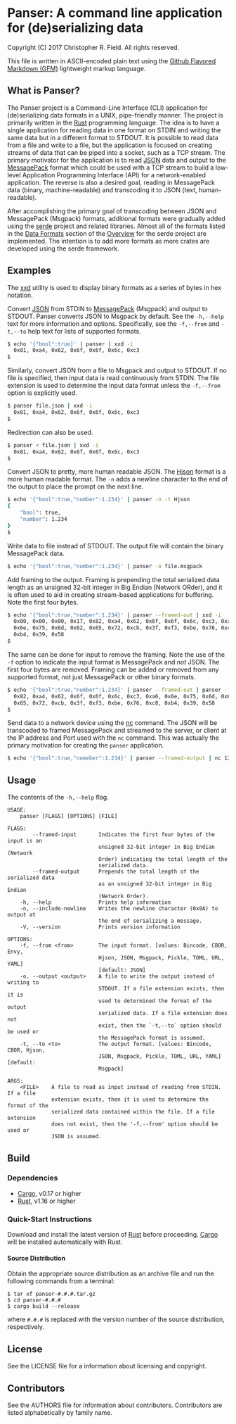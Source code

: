 # Panser: A command line application for (de)serializing data #

Copyright (C) 2017 Christopher R. Field. All rights reserved.

This file is written in ASCII-encoded plain text using the [Github Flavored Markdown (GFM)](https://help.github.com/articles/github-flavored-markdown/) lightweight markup language.

## What is Panser? ##

The Panser project is a Command-Line Interface (CLI) application for (de)serializing data formats in a UNIX, pipe-friendly manner. The project is primarily written in the [Rust](http://www.rust-lang.org) programming language. The idea is to have a single application for reading data in one format on STDIN and writing the same data but in a different format to STDOUT. It is possible to read data from a file and write to a file, but the application is focused on creating streams of data that can be piped into a socket, such as a TCP stream. The primary motivator for the application is to read [JSON](http://www.json.org/) data and output to the [MessagePack](http://msgpack.org/index.html) format which could be used with a TCP stream to build a low-level Application Programming Interface (API) for a network-enabled application. The reverse is also a desired goal, reading in MessagePack data (binary, machine-readable) and transcoding it to JSON (text, human-readable).

After accomplishing the primary goal of transcoding between JSON and MessagePack (Msgpack) formats, additional formats were gradually added using the [serde](https://github.com/serde-rs/serde) project and related libraries. Almost all of the formats listed in the [Data Formats](https://serde.rs/#data-formats) section of the [Overview](https://serde.rs/) for the serde project are implemented. The intention is to add more formats as more crates are developed using the serde framework.

## Examples ##

The [xxd](http://linuxcommand.org/man_pages/xxd1.html) utility is used to display binary formats as a series of bytes in hex notation. 

Convert [JSON](http://www.json.org) from STDIN to [MessagePack](http://msgpack.org) (Msgpack) and output to STDOUT. Panser converts JSON to Msgpack by default. See the `-h,--help` text for more information and options. Specifically, see the `-f,--from` and `-t,--to` help text for lists of supported formats. 

```bash
$ echo '{"bool":true}' | panser | xxd -i
  0x81, 0xa4, 0x62, 0x6f, 0x6f, 0x6c, 0xc3
$
```

Similarly, convert JSON from a file to Msgpack and output to STDOUT. If no file is specified, then input data is read continuously from STDIN. The file extension is used to determine the input data format unless the `-f,--from` option is explicitly used.

```bash
$ panser file.json | xxd -i
  0x81, 0xa4, 0x62, 0x6f, 0x6f, 0x6c, 0xc3
$
```

Redirection can also be used.

```bash
$ panser < file.json | xxd -i
  0x81, 0xa4, 0x62, 0x6f, 0x6f, 0x6c, 0xc3
$
```

Convert JSON to pretty, more human readable JSON. The [Hjson](https://hjson.org) format is a more human readable format. The `-n` adds a newline character to the end of the output to place the prompt on the next line.

```bash
$ echo '{"bool":true,"number":1.234}' | panser -n -t Hjson
{
    "bool": true,
    "number": 1.234
}
$
```

Write data to file instead of STDOUT. The output file will contain the binary MessagePack data.

```bash
$ echo '{"bool":true,"number":1.234}' | panser -o file.msgpack
```

Add framing to the output. Framing is prepending the total serialized data length as an unsigned 32-bit integer in Big Endian (Network ORder), and it is often used to aid in creating stream-based applications for buffering. Note the first four bytes.

```bash
$ echo '{"bool":true,"number":1.234}' | panser --framed-out | xxd -i
  0x00, 0x00, 0x00, 0x17, 0x82, 0xa4, 0x62, 0x6f, 0x6f, 0x6c, 0xc3, 0xa6,
  0x6e, 0x75, 0x6d, 0x62, 0x65, 0x72, 0xcb, 0x3f, 0xf3, 0xbe, 0x76, 0xc8,
  0xb4, 0x39, 0x58
$
```

The same can be done for input to remove the framing. Note the use of the `-f` option to indicate the input format is MessagePack and _not_ JSON. The first four bytes are removed.  Framing can be added or removed from any supported format, not just MessagePack or other binary formats.

```bash
$ echo '{"bool":true,"number":1.234}' | panser --framed-out | panser -f msgpack --framed-input | xxd -i
  0x82, 0xa4, 0x62, 0x6f, 0x6f, 0x6c, 0xc3, 0xa6, 0x6e, 0x75, 0x6d, 0x62,
  0x65, 0x72, 0xcb, 0x3f, 0xf3, 0xbe, 0x76, 0xc8, 0xb4, 0x39, 0x58
$
```

Send data to a network device using the [nc](https://linux.die.net/man/1/nc) command. The JSON will be transcoded to framed MessagePack and streamed to the server, or client at the IP address and Port used with the `nc` command. This was actually the primary motivation for creating the `panser` application.

```bash
$ echo '{"bool":true,"numeber":1.234}' | panser --framed-output | nc 127.0.0.1 1234
```

## Usage ##

The contents of the `-h,--help` flag.

```text
USAGE:
    panser [FLAGS] [OPTIONS] [FILE]

FLAGS:
        --framed-input       Indicates the first four bytes of the input is an
                             unsigned 32-bit integer in Big Endian (Network
                             Order) indicating the total length of the
                             serialized data.
        --framed-output      Prepends the total length of the serialized data
                             as an unsigned 32-bit integer in Big Endian
                             (Network Order).
    -h, --help               Prints help information
    -n, --include-newline    Writes the newline character (0x0A) to output at
                             the end of serializing a message.
    -V, --version            Prints version information

OPTIONS:
    -f, --from <from>        The input format. [values: Bincode, CBOR, Envy,
                             Hjson, JSON, Msgpack, Pickle, TOML, URL, YAML]
                             [default: JSON]
    -o, --output <output>    A file to write the output instead of writing to
                             STDOUT. If a file extension exists, then it is
                             used to determined the format of the output
                             serialized data. If a file extension does not
                             exist, then the `-t,--to` option should be used or
                             the MessagePack format is assumed.
    -t, --to <to>            The output format. [values: Bincode, CBOR, Hjson,
                             JSON, Msgpack, Pickle, TOML, URL, YAML] [default:
                             Msgpack]

ARGS:
    <FILE>    A file to read as input instead of reading from STDIN. If a file
              extension exists, then it is used to determine the format of the
              serialized data contained within the file. If a file extension
              does not exist, then the '-f,--from' option should be used or
              JSON is assumed.
```

## Build ##

### Dependencies ###

- [Cargo](https://crates.io/), v0.17 or higher
- [Rust](https://www.rust-lang.org/), v1.16 or higher

### Quick-Start Instructions ###

Download and install the latest version of [Rust](https://www.rust-lang.org) before proceeding. [Cargo](https://crates.io) will be installed automatically with Rust.

#### Source Distribution ####

Obtain the appropriate source distribution as an archive file and run the following commands from a terminal:

    $ tar xf panser-#.#.#.tar.gz
    $ cd panser-#.#.#
    $ cargo build --release

where `#.#.#` is replaced with the version number of the source distribution, respectively.

## License ##

See the LICENSE file for a information about licensing and copyright.

## Contributors ##

See the AUTHORS file for information about contributors. Contributors are listed alphabetically by family name.

